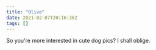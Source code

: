 ```yaml
---
title: "Olive"
date: 2021-02-07T20:16:36Z
tags: []
---
```


So you're more interested in cute dog pics? I shall oblige.